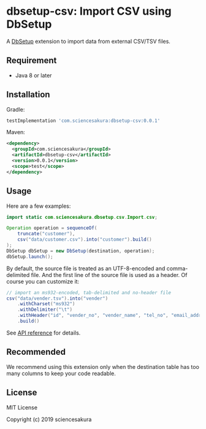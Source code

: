 # dbsetup-csv: Import CSV using DbSetup

A [DbSetup](http://dbsetup.ninja-squad.com/) extension to import data from external CSV/TSV files.

## Requirement

* Java 8 or later

## Installation

Gradle:

```groovy
testImplementation 'com.sciencesakura:dbsetup-csv:0.0.1'
```

Maven:

```xml
<dependency>
  <groupId>com.sciencesakura</groupId>
  <artifactId>dbsetup-csv</artifactId>
  <version>0.0.1</version>
  <scope>test</scope>
</dependency>
```

## Usage

Here are a few examples:

```java
import static com.sciencesakura.dbsetup.csv.Import.csv;
```

```java
Operation operation = sequenceOf(
    truncate("customer"),
    csv("data/customer.csv").into("customer").build()
);
DbSetup dbSetup = new DbSetup(destination, operation);
dbSetup.launch();
```

By default, the source file is treated as an UTF-8-encoded and comma-delimited file. And the first line of the source file is used as a header. Of course you can customize it:

```java
// import an ms932-encoded, tab-delimited and no-header file
csv("data/vender.tsv").into("vender")
    .withCharset("ms932")
    .withDelimiter("\t")
    .withHeader("id", "vender_no", "vender_name", "tel_no", "email_address")
    .build()
```

See [API reference](https://sciencesakura.github.io/dbsetup-csv/) for details.

## Recommended

We recommend using this extension only when the destination table has too many columns to keep your code readable.

## License

MIT License

Copyright (c) 2019 sciencesakura
